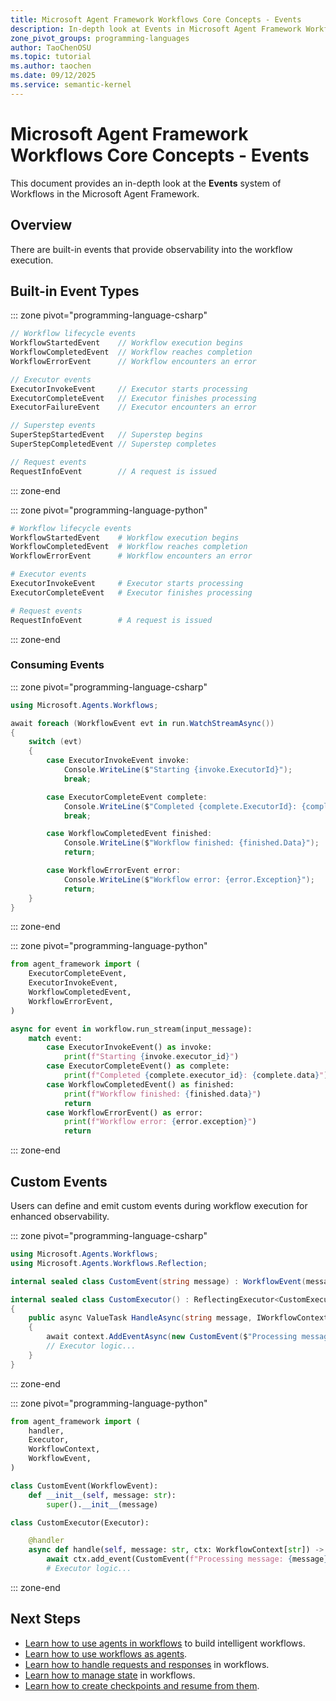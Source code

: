 ```yaml
---
title: Microsoft Agent Framework Workflows Core Concepts - Events
description: In-depth look at Events in Microsoft Agent Framework Workflows.
zone_pivot_groups: programming-languages
author: TaoChenOSU
ms.topic: tutorial
ms.author: taochen
ms.date: 09/12/2025
ms.service: semantic-kernel
---
```


# Microsoft Agent Framework Workflows Core Concepts - Events

This document provides an in-depth look at the **Events** system of Workflows in the Microsoft Agent Framework.

## Overview

There are built-in events that provide observability into the workflow execution.

## Built-in Event Types

::: zone pivot="programming-language-csharp"

```csharp
// Workflow lifecycle events
WorkflowStartedEvent    // Workflow execution begins
WorkflowCompletedEvent  // Workflow reaches completion
WorkflowErrorEvent      // Workflow encounters an error

// Executor events
ExecutorInvokeEvent     // Executor starts processing
ExecutorCompleteEvent   // Executor finishes processing
ExecutorFailureEvent    // Executor encounters an error

// Superstep events
SuperStepStartedEvent   // Superstep begins
SuperStepCompletedEvent // Superstep completes

// Request events
RequestInfoEvent        // A request is issued
```

::: zone-end

::: zone pivot="programming-language-python"

```python
# Workflow lifecycle events
WorkflowStartedEvent    # Workflow execution begins
WorkflowCompletedEvent  # Workflow reaches completion
WorkflowErrorEvent      # Workflow encounters an error

# Executor events
ExecutorInvokeEvent     # Executor starts processing
ExecutorCompleteEvent   # Executor finishes processing

# Request events
RequestInfoEvent        # A request is issued
```

::: zone-end

### Consuming Events

::: zone pivot="programming-language-csharp"

```csharp
using Microsoft.Agents.Workflows;

await foreach (WorkflowEvent evt in run.WatchStreamAsync())
{
    switch (evt)
    {
        case ExecutorInvokeEvent invoke:
            Console.WriteLine($"Starting {invoke.ExecutorId}");
            break;

        case ExecutorCompleteEvent complete:
            Console.WriteLine($"Completed {complete.ExecutorId}: {complete.Data}");
            break;

        case WorkflowCompletedEvent finished:
            Console.WriteLine($"Workflow finished: {finished.Data}");
            return;

        case WorkflowErrorEvent error:
            Console.WriteLine($"Workflow error: {error.Exception}");
            return;
    }
}
```

::: zone-end

::: zone pivot="programming-language-python"

```python
from agent_framework import (
    ExecutorCompleteEvent,
    ExecutorInvokeEvent,
    WorkflowCompletedEvent,
    WorkflowErrorEvent,
)

async for event in workflow.run_stream(input_message):
    match event:
        case ExecutorInvokeEvent() as invoke:
            print(f"Starting {invoke.executor_id}")
        case ExecutorCompleteEvent() as complete:
            print(f"Completed {complete.executor_id}: {complete.data}")
        case WorkflowCompletedEvent() as finished:
            print(f"Workflow finished: {finished.data}")
            return
        case WorkflowErrorEvent() as error:
            print(f"Workflow error: {error.exception}")
            return
```

::: zone-end

## Custom Events

Users can define and emit custom events during workflow execution for enhanced observability.

::: zone pivot="programming-language-csharp"

```csharp
using Microsoft.Agents.Workflows;
using Microsoft.Agents.Workflows.Reflection;

internal sealed class CustomEvent(string message) : WorkflowEvent(message) { }

internal sealed class CustomExecutor() : ReflectingExecutor<CustomExecutor>("CustomExecutor"), IMessageHandler<string>
{
    public async ValueTask HandleAsync(string message, IWorkflowContext context)
    {
        await context.AddEventAsync(new CustomEvent($"Processing message: {message}"));
        // Executor logic...
    }
}
```

::: zone-end

::: zone pivot="programming-language-python"

```python
from agent_framework import (
    handler,
    Executor,
    WorkflowContext,
    WorkflowEvent,
)

class CustomEvent(WorkflowEvent):
    def __init__(self, message: str):
        super().__init__(message)

class CustomExecutor(Executor):

    @handler
    async def handle(self, message: str, ctx: WorkflowContext[str]) -> None:
        await ctx.add_event(CustomEvent(f"Processing message: {message}"))
        # Executor logic...
```

::: zone-end

## Next Steps

- [Learn how to use agents in workflows](./../using-agents.md) to build intelligent workflows.
- [Learn how to use workflows as agents](./../as-agents.md).
- [Learn how to handle requests and responses](./../request-and-response.md) in workflows.
- [Learn how to manage state](./../shared-states.md) in workflows.
- [Learn how to create checkpoints and resume from them](./../checkpoints.md).
